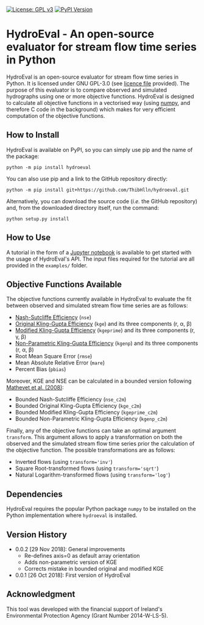 [![License: GPL v3](https://img.shields.io/badge/License-GPL%20v3-blue.svg)](https://www.gnu.org/licenses/gpl-3.0)
[![PyPI Version](https://badge.fury.io/py/hydroeval.svg)](https://pypi.python.org/pypi/hydroeval)

# HydroEval - An open-source evaluator for stream flow time series in Python

HydroEval is an open-source evaluator for stream flow time series in Python. It is licensed under GNU GPL-3.0 (see [licence file](https://github.com/ThibHlln/hydroeval/blob/master/LICENCE.md) provided). The purpose of this evaluator is to compare observed and simulated hydrographs using one or more objective functions. HydroEval is designed to calculate all objective functions in a vectorised way (using [numpy](https://github.com/numpy/numpy), and therefore C code in the background) which makes for very efficient computation of the objective functions.

## How to Install

HydroEval is available on PyPI, so you can simply use pip and the name of the package:

    python -m pip install hydroeval

You can also use pip and a link to the GitHub repository directly:

	python -m pip install git+https://github.com/ThibHlln/hydroeval.git

Alternatively, you can download the source code (*i.e.* the GitHub repository) and, from the downloaded directory itself, run the command:

    python setup.py install

## How to Use

A tutorial in the form of a [Jupyter notebook](https://github.com/ThibHlln/hydroeval/blob/master/examples/api_usage_example.ipynb) is available to get started with the usage of HydroEval's API. The input files required for the tutorial are all provided in the `examples/` folder.

## Objective Functions Available

The objective functions currently available in HydroEval to evaluate the fit between observed and simulated stream flow time series are as follows:
* [Nash-Sutcliffe Efficiency](https://doi.org/10.1016/0022-1694(70)90255-6) (`nse`)
* [Original Kling-Gupta Efficiency](https://doi.org/10.1016/j.jhydrol.2009.08.003) (`kge`) and its three components (r, α, β)
* [Modified Kling-Gupta Efficiency](https://doi.org/10.1016/j.jhydrol.2012.01.011) (`kgeprime`) and its three components (r, γ, β)
* [Non-Parametric Kling-Gupta Efficiency](https://doi.org/10.1080/02626667.2018.1552002) (`kgenp`) and its three components (r, α, β)
* Root Mean Square Error (`rmse`)
* Mean Absolute Relative Error (`mare`)
* Percent Bias (`pbias`)

Moreover, KGE and NSE can be calculated in a bounded version following [Mathevet et al. (2008)](https://iahs.info/uploads/dms/13614.21--211-219-41-MATHEVET.pdf):

* Bounded Nash-Sutcliffe Efficiency (`nse_c2m`)
* Bounded Original Kling-Gupta Efficiency (`kge_c2m`)
* Bounded Modified Kling-Gupta Efficiency (`kgeprime_c2m`)
* Bounded Non-Parametric Kling-Gupta Efficiency (`kgenp_c2m`)

Finally, any of the objective functions can take an optimal argument `transform`. This argument allows to apply a transformation on both the observed and the simulated stream flow time series prior the calculation of the objective function. The possible transformations are as follows:
* Inverted flows (using `transform='inv'`)
* Square Root-transformed flows (using `transform='sqrt'`)
* Natural Logarithm-transformed flows (using `transform='log'`)

## Dependencies

HydroEval requires the popular Python package `numpy` to be installed on the Python implementation where `hydroeval` is installed.

## Version History

* 0.0.2 [29 Nov 2018]: General improvements
    * Re-defines axis=0 as default array orientation
    * Adds non-parametric version of KGE
    * Corrects mistake in bounded original and modified KGE
* 0.0.1 [26 Oct 2018]: First version of HydroEval

## Acknowledgment

This tool was developed with the financial support of Ireland's Environmental Protection Agency (Grant Number 2014-W-LS-5).